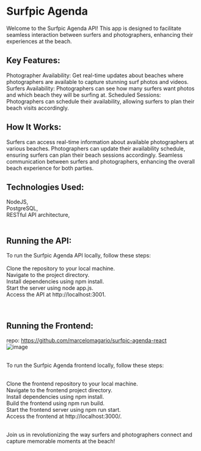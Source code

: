 # Surfpic Agenda
Welcome to the Surfpic Agenda API! This app is designed to facilitate seamless interaction between surfers and photographers, enhancing their experiences at the beach.

## Key Features:
Photographer Availability: Get real-time updates about beaches where photographers are available to capture stunning surf photos and videos.
Surfers Availability: Photographers can see how many surfers want photos and which beach they will be surfing at.
Scheduled Sessions: Photographers can schedule their availability, allowing surfers to plan their beach visits accordingly.

## How It Works:
Surfers can access real-time information about available photographers at various beaches.
Photographers can update their availability schedule, ensuring surfers can plan their beach sessions accordingly.
Seamless communication between surfers and photographers, enhancing the overall beach experience for both parties.

## Technologies Used:
NodeJS, <br>
PostgreSQL, <br>
RESTful API architecture,<br>
<br>

## Running the API:
To run the Surfpic Agenda API locally, follow these steps:<br>
<br>
Clone the repository to your local machine.<br>
Navigate to the project directory.<br>
Install dependencies using npm install.<br>
Start the server using node app.js.<br>
Access the API at http://localhost:3001.<br>

<br>

## Running the Frontend:
repo: https://github.com/marcelomagario/surfpic-agenda-react
<br>
![image](https://github.com/marcelomagario/surfpic-agenda-API/assets/104561536/1b1939f9-65a3-4c7d-903b-c8e86e40761d)

<br>
To run the Surfpic Agenda frontend locally, follow these steps:
<br><br>

Clone the frontend repository to your local machine.<br>
Navigate to the frontend project directory.<br>
Install dependencies using npm install.<br>
Build the frontend using npm run build.<br>
Start the frontend server using npm run start.<br>
Access the frontend at http://localhost:3000/.<br>
<br>

Join us in revolutionizing the way surfers and photographers connect and capture memorable moments at the beach! 
